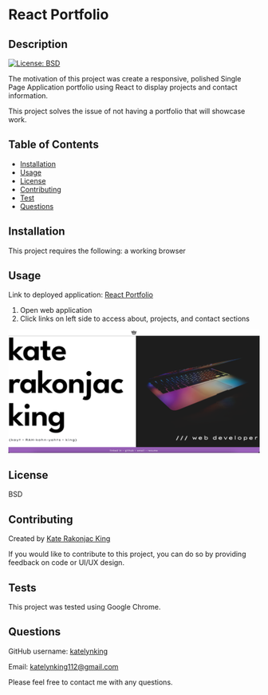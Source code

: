 # React Portfolio

## Description

[![License: BSD](https://img.shields.io/badge/License-BSD-yellow.svg)](https://opensource.org/licenses/BSD)


The motivation of this project was create a responsive, polished Single Page Application portfolio using React to display projects and contact information.

This project solves the issue of not having a portfolio that will showcase work.


## Table of Contents
- [Installation](#installation)
- [Usage](#usage)
- [License](#license)
- [Contributing](#contributing)
- [Test](#test)
- [Questions](#questions)

<a name="installation"></a>
## Installation 

This project requires the following: a working browser

<a name="usage"></a>
## Usage 
Link to deployed application: [React Portfolio](https://katelynking.github.io/react-portfolio/)

1. Open web application 
2. Click links on left side to access about, projects, and contact sections

![screenshot of portfolio](src/components/pages/img/react-portfolio.png)

<a name="license"></a>
## License 
BSD

  
  <a name="contributing"></a>
  ## Contributing
  
  Created by [Kate Rakonjac King](https://github.com/katelynking)
  
  If you would like to contribute to this project, you can do so by providing feedback on code or UI/UX design.

  <a name="test"></a>
  ## Tests
  This project was tested using Google Chrome.
 

  <a name="questions"></a>
  ## Questions
  
  GitHub username: [katelynking](https://github.com/katelynking)
  
  Email: katelynking112@gmail.com
  
  Please feel free to contact me with any questions.
